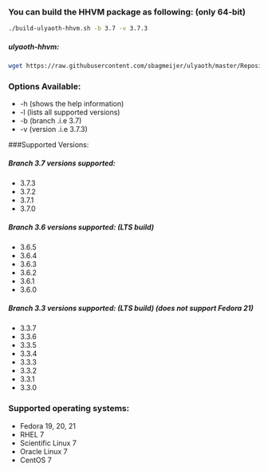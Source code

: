 ### You can build the HHVM package as following: (only 64-bit)

```bash
./build-ulyaoth-hhvm.sh -b 3.7 -v 3.7.3
```
##### ulyaoth-hhvm:
```bash
wget https://raw.githubusercontent.com/sbagmeijer/ulyaoth/master/Repository/ulyaoth-hhvm/build-ulyaoth-hhvm.sh ; chmod +x build-ulyaoth-hhvm.sh ; ./build-ulyaoth-hhvm.sh -b 3.7 -v 3.7.3
```

### Options Available:
* -h (shows the help information)
* -l (lists all supported versions)
* -b (branch .i.e 3.7)
* -v (version .i.e 3.7.3)

###Supported Versions:
##### Branch 3.7 versions supported:
* 3.7.3
* 3.7.2
* 3.7.1
* 3.7.0

##### Branch 3.6 versions supported: (LTS build)
* 3.6.5
* 3.6.4
* 3.6.3
* 3.6.2
* 3.6.1
* 3.6.0

##### Branch 3.3 versions supported: (LTS build) (does not support Fedora 21)
* 3.3.7
* 3.3.6
* 3.3.5
* 3.3.4
* 3.3.3
* 3.3.2
* 3.3.1
* 3.3.0

### Supported operating systems:
* Fedora 19, 20, 21
* RHEL 7
* Scientific Linux 7
* Oracle Linux 7
* CentOS 7